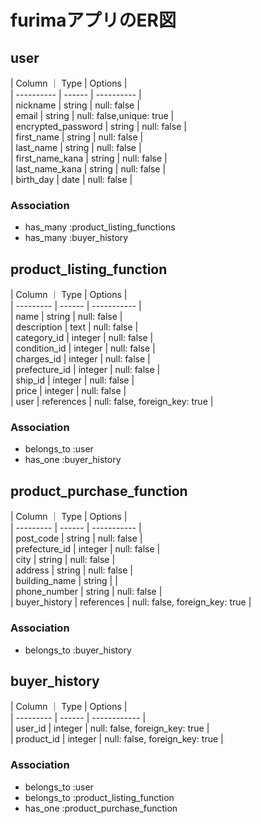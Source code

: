 # furimaアプリのER図  

## user  

| Column ｜ Type | Options |  
| ---------- | ------ | ---------- |  
| nickname           | string    | null: false    |  
| email              | string    | null: false,unique: true |  
| encrypted_password | string    | null: false    |  
| first_name         | string    | null: false    |  
| last_name          | string    | null: false    |  
| first_name_kana    | string    | null: false    |  
| last_name_kana     | string    | null: false    |  
| birth_day          | date      | null: false    |  

  
  
### Association  
- has_many :product_listing_functions  
- has_many :buyer_history

## product_listing_function  

| Column ｜ Type | Options |  
| --------- | ------ | ----------- |  
| name          | string      | null: false |  
| description   | text      | null: false |  
| category_id   | integer     | null: false |  
| condition_id  | integer     | null: false |  
| charges_id    | integer     | null: false |  
| prefecture_id | integer     | null: false |  
| ship_id       | integer     | null: false |  
| price         | integer     | null: false |  
| user          | references  | null: false, foreign_key: true |  




### Association  
- belongs_to :user  
- has_one :buyer_history  


## product_purchase_function  

| Column ｜ Type | Options |  
| --------- | ------ | ----------- |  
| post_code     | string   | null: false    |  
| prefecture_id | integer  | null: false |  
| city          | string   | null: false    |  
| address       | string   | null: false    |  
| building_name | string   |     |  
| phone_number  | string   | null: false    |  
| buyer_history | references | null: false, foreign_key: true |  


  
  
### Association  
- belongs_to :buyer_history  


## buyer_history

| Column ｜ Type | Options |  
| --------- | ------ | ------------ |  
| user_id    | integer  | null: false, foreign_key: true |  
| product_id | integer  | null: false, foreign_key: true |  
  
  
  
### Association  
- belongs_to :user  
- belongs_to :product_listing_function  
- has_one :product_purchase_function  
